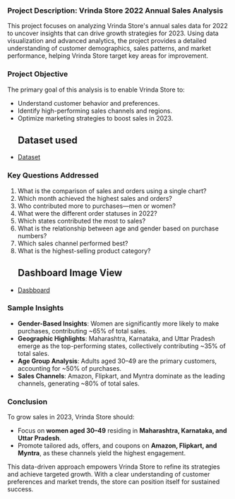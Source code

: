 ### Project Description: Vrinda Store 2022 Annual Sales Analysis

This project focuses on analyzing Vrinda Store's annual sales data for 2022 to uncover insights that can drive growth strategies for 2023. Using data visualization and advanced analytics, the project provides a detailed understanding of customer demographics, sales patterns, and market performance, helping Vrinda Store target key areas for improvement.

### **Project Objective**

The primary goal of this analysis is to enable Vrinda Store to:

- Understand customer behavior and preferences.
- Identify high-performing sales channels and regions.
- Optimize marketing strategies to boost sales in 2023.
  ## Dataset used
- <a href = "https://github.com/Sahil302002/Exel_Project_Repository/blob/main/Vrinda%20Store%20Data%20Analysis%20(1).xlsx"> Dataset </a>
  
### **Key Questions Addressed**

1. What is the comparison of sales and orders using a single chart?
2. Which month achieved the highest sales and orders?
3. Who contributed more to purchases—men or women?
4. What were the different order statuses in 2022?
5. Which states contributed the most to sales?
6. What is the relationship between age and gender based on purchase numbers?
7. Which sales channel performed best?
8. What is the highest-selling product category?
   ## Dashboard Image View
- <a href = "https://github.com/Sahil302002/Exel_Project_Repository/blob/main/Dashboard.png"> Dasbboard </a>

### **Sample Insights**

- **Gender-Based Insights**: Women are significantly more likely to make purchases, contributing ~65% of total sales.
- **Geographic Highlights**: Maharashtra, Karnataka, and Uttar Pradesh emerge as the top-performing states, collectively contributing ~35% of total sales.
- **Age Group Analysis**: Adults aged 30–49 are the primary customers, accounting for ~50% of purchases.
- **Sales Channels**: Amazon, Flipkart, and Myntra dominate as the leading channels, generating ~80% of total sales.

### **Conclusion**

To grow sales in 2023, Vrinda Store should:

- Focus on **women aged 30–49** residing in **Maharashtra, Karnataka, and Uttar Pradesh**.
- Promote tailored ads, offers, and coupons on **Amazon, Flipkart, and Myntra**, as these channels yield the highest engagement.

This data-driven approach empowers Vrinda Store to refine its strategies and achieve targeted growth. With a clear understanding of customer preferences and market trends, the store can position itself for sustained success.
